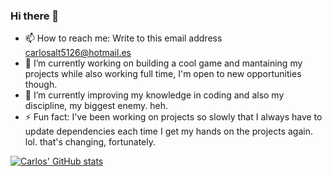 ### Hi there 👋

- 📫 How to reach me: Write to this email address carlosalt5126@hotmail.es
- 🔭 I’m currently working on building a cool game and mantaining my projects while also working full time, I'm open to new opportunities though.
- 🌱 I’m currently improving my knowledge in coding and also my discipline, my biggest enemy. heh.
- ⚡ Fun fact: I've been working on projects so slowly that I always have to update dependencies each time I get my hands on the projects again. lol. that's changing, fortunately.

[![Carlos' GitHub stats](https://github-readme-stats.vercel.app/api?username=CarlosACepeda&theme=radical)](https://github.com/anuraghazra/github-readme-stats)


<!--
**CarlosACepeda/CarlosACepeda** is a ✨ _special_ ✨ repository because its `README.md` (this file) appears on your GitHub profile.

Here are some ideas to get you started:

- 🔭 I’m currently working on ...
- 🌱 I’m currently learning ...
- 👯 I’m looking to collaborate on ...
- 🤔 I’m looking for help with ...
- 💬 Ask me about ...
- 📫 How to reach me: ...
- 😄 Pronouns: ...
- ⚡ Fun fact: ...
-->
